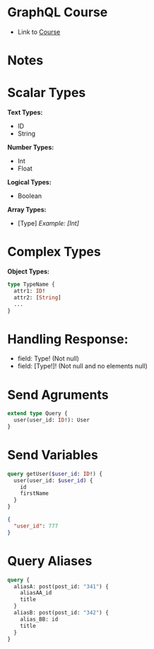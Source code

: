 # GraphQL Course

- Link to [Course](https://www.udemy.com/course/curso-de-graphql-e-apollo-server-client)

# Notes

# Scalar Types

**Text Types:**
- ID
- String

**Number Types:**
- Int
- Float

**Logical Types:**
- Boolean

**Array Types:**
- [Type]
  *Example: [Int]*

# Complex Types

**Object Types:**
```graphql
type TypeName {
  attr1: ID!
  attr2: [String]
  ...
}
```

# Handling Response:
- field: Type! (Not null)
- field: [Type!]! (Not null and no elements null)

# Send Agruments
```graphql
extend type Query {
  user(user_id: ID!): User
}
```

# Send Variables
```graphql
query getUser($user_id: ID!) {
  user(user_id: $user_id) {
    id
    firstName
  }
}
```
```json
{
  "user_id": 777
}
```

# Query Aliases
```graphql
query {
  aliasA: post(post_id: "341") {
    aliasAA_id
    title
  }
  aliasB: post(post_id: "342") {
    alias_BB: id
    title
  }
}
```
